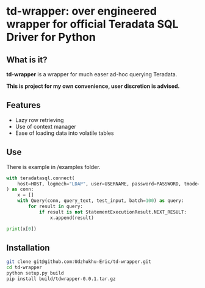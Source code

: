 # td-wrapper: over engineered wrapper for official Teradata SQL Driver for Python

## What is it?

**td-wrapper** is a wrapper for much easer ad-hoc querying Teradata.

**This is project for my own convenience, user discretion is advised.**

## Features

- Lazy row retrieving
- Use of context manager
- Ease of loading data into volatile tables

## Use

There is example in /examples folder.

```python
with teradatasql.connect(
    host=HOST, logmech="LDAP", user=USERNAME, password=PASSWORD, tmode="ANSI"
) as conn:
    x = []
    with Query(conn, query_text, test_input, batch=100) as query:
        for result in query:
            if result is not StatementExecutionResult.NEXT_RESULT:
                x.append(result)

print(x[0])
```

## Installation

```sh
git clone git@github.com:Udzhukhu-Eric/td-wrapper.git
cd td-wrapper
python setup.py build
pip install build/tdwrapper-0.0.1.tar.gz
```
